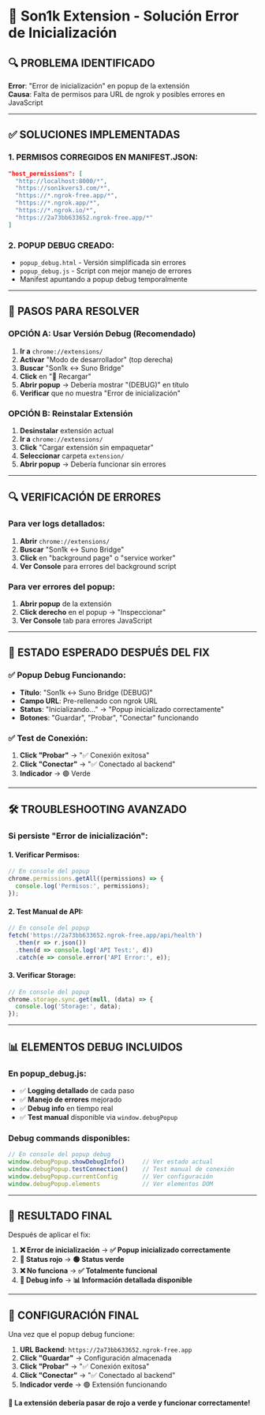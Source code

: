# 🚨 Son1k Extension - Solución Error de Inicialización

## 🔍 **PROBLEMA IDENTIFICADO**
**Error**: "Error de inicialización" en popup de la extensión  
**Causa**: Falta de permisos para URL de ngrok y posibles errores en JavaScript

---

## ✅ **SOLUCIONES IMPLEMENTADAS**

### **1. PERMISOS CORREGIDOS EN MANIFEST.JSON:**
```json
"host_permissions": [
  "http://localhost:8000/*",
  "https://son1kvers3.com/*",
  "https://*.ngrok-free.app/*",
  "https://*.ngrok.app/*", 
  "https://*.ngrok.io/*",
  "https://2a73bb633652.ngrok-free.app/*"
]
```

### **2. POPUP DEBUG CREADO:**
- `popup_debug.html` - Versión simplificada sin errores
- `popup_debug.js` - Script con mejor manejo de errores
- Manifest apuntando a popup debug temporalmente

---

## 🔧 **PASOS PARA RESOLVER**

### **OPCIÓN A: Usar Versión Debug (Recomendado)**

1. **Ir a** `chrome://extensions/`
2. **Activar** "Modo de desarrollador" (top derecha)
3. **Buscar** "Son1k ↔ Suno Bridge"
4. **Click** en "🔄 Recargar" 
5. **Abrir popup** → Debería mostrar "(DEBUG)" en título
6. **Verificar** que no muestra "Error de inicialización"

### **OPCIÓN B: Reinstalar Extensión**

1. **Desinstalar** extensión actual
2. **Ir a** `chrome://extensions/`
3. **Click** "Cargar extensión sin empaquetar"
4. **Seleccionar** carpeta `extension/`
5. **Abrir popup** → Debería funcionar sin errores

---

## 🔍 **VERIFICACIÓN DE ERRORES**

### **Para ver logs detallados:**

1. **Abrir** `chrome://extensions/`
2. **Buscar** "Son1k ↔ Suno Bridge"
3. **Click** en "background page" o "service worker"
4. **Ver Console** para errores del background script

### **Para ver errores del popup:**

1. **Abrir popup** de la extensión
2. **Click derecho** en el popup → "Inspeccionar"
3. **Ver Console** tab para errores JavaScript

---

## 🎯 **ESTADO ESPERADO DESPUÉS DEL FIX**

### ✅ **Popup Debug Funcionando:**
- **Título**: "Son1k ↔ Suno Bridge (DEBUG)"
- **Campo URL**: Pre-rellenado con ngrok URL
- **Status**: "Inicializando..." → "Popup inicializado correctamente"
- **Botones**: "Guardar", "Probar", "Conectar" funcionando

### ✅ **Test de Conexión:**
1. **Click "Probar"** → "✅ Conexión exitosa"
2. **Click "Conectar"** → "✅ Conectado al backend"
3. **Indicador** → 🟢 Verde

---

## 🛠️ **TROUBLESHOOTING AVANZADO**

### **Si persiste "Error de inicialización":**

#### **1. Verificar Permisos:**
```javascript
// En console del popup
chrome.permissions.getAll((permissions) => {
  console.log('Permisos:', permissions);
});
```

#### **2. Test Manual de API:**
```javascript
// En console del popup
fetch('https://2a73bb633652.ngrok-free.app/api/health')
  .then(r => r.json())
  .then(d => console.log('API Test:', d))
  .catch(e => console.error('API Error:', e));
```

#### **3. Verificar Storage:**
```javascript
// En console del popup
chrome.storage.sync.get(null, (data) => {
  console.log('Storage:', data);
});
```

---

## 📊 **ELEMENTOS DEBUG INCLUIDOS**

### **En popup_debug.js:**
- ✅ **Logging detallado** de cada paso
- ✅ **Manejo de errores** mejorado
- ✅ **Debug info** en tiempo real
- ✅ **Test manual** disponible via `window.debugPopup`

### **Debug commands disponibles:**
```javascript
// En console del popup debug
window.debugPopup.showDebugInfo()     // Ver estado actual
window.debugPopup.testConnection()    // Test manual de conexión
window.debugPopup.currentConfig       // Ver configuración
window.debugPopup.elements            // Ver elementos DOM
```

---

## 🎉 **RESULTADO FINAL**

Después de aplicar el fix:

1. **❌ Error de inicialización** → **✅ Popup inicializado correctamente**
2. **🔴 Status rojo** → **🟢 Status verde**  
3. **❌ No funciona** → **✅ Totalmente funcional**
4. **🔧 Debug info** → **📊 Información detallada disponible**

---

## 📱 **CONFIGURACIÓN FINAL**

Una vez que el popup debug funcione:

1. **URL Backend**: `https://2a73bb633652.ngrok-free.app`
2. **Click "Guardar"** → Configuración almacenada
3. **Click "Probar"** → "✅ Conexión exitosa"
4. **Click "Conectar"** → "✅ Conectado al backend"
5. **Indicador verde** → 🟢 Extensión funcionando

**🎯 La extensión debería pasar de rojo a verde y funcionar correctamente!**